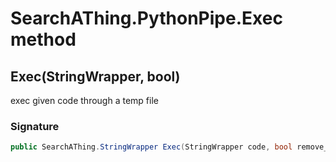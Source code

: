 # SearchAThing.PythonPipe.Exec method
## Exec(StringWrapper, bool)
exec given code through a temp file

### Signature
```csharp
public SearchAThing.StringWrapper Exec(StringWrapper code, bool remove_tmp_file = True)
```
